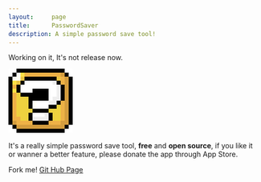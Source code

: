 ```yaml
---
layout:     page
title:      PasswordSaver
description: A simple password save tool!
---
```

Working on it, It's not release now.

![PasswordSaver](/images/icons/pws.png)

It's a really simple password save tool, **free** and **open source**, if you like it or wanner a better feature, please donate the app through App Store.

Fork me! [Git Hub Page](https://github.com/GuoJing/PasswordSaver)